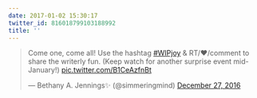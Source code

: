 ```yaml
---
date: 2017-01-02 15:30:17
twitter_id: 816018799103188992
title: ''
---
```


<blockquote class="twitter-tweet"><p lang="en" dir="ltr">Come one, come all! Use the hashtag <a href="https://twitter.com/hashtag/WIPjoy?src=hash&amp;ref_src=twsrc%5Etfw">#WIPjoy</a> &amp; RT/❤️/comment to share the writerly fun. (Keep watch for another surprise event mid-January!) <a href="https://t.co/B1CeAzfnBt">pic.twitter.com/B1CeAzfnBt</a></p>&mdash; Bethany A. Jennings✨ (@simmeringmind) <a href="https://twitter.com/simmeringmind/status/813772631891656704?ref_src=twsrc%5Etfw">December 27, 2016</a></blockquote>
<script async src="https://platform.twitter.com/widgets.js" charset="utf-8"></script>
